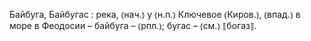 ---
---

Байбуга, Байбугас
: река, ⦅нач.⦆ у ⦅н.п.⦆ Ключевое ⦅Киров.⦆, ⦅впад.⦆ в море в Феодосии – байбуга – ⦅рпл.⦆; бугас – ⦅см.⦆ ⟦богаз⟧.
